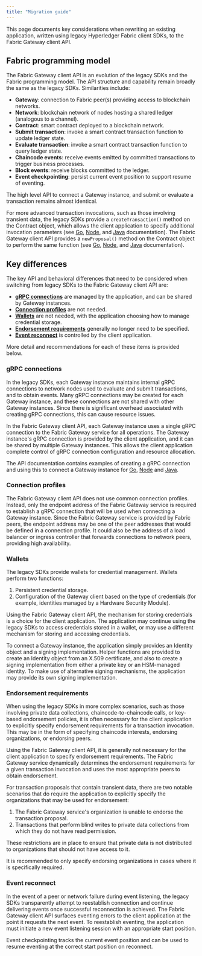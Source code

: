 ```yaml
---
title: "Migration guide"
---
```


This page documents key considerations when rewriting an existing application, written using legacy Hyperledger Fabric client SDKs, to the Fabric Gateway client API.

## Fabric programming model

The Fabric Gateway client API is an evolution of the legacy SDKs and the Fabric programming model. The API structure and capability remain broadly the same as the legacy SDKs. Similarities include:

- **Gateway**: connection to Fabric peer(s) providing access to blockchain networks.
- **Network**: blockchain network of nodes hosting a shared ledger (analogous to a channel).
- **Contract**: smart contract deployed to a blockchain network.
- **Submit transaction**: invoke a smart contract transaction function to update ledger state.
- **Evaluate transaction**: invoke a smart contract transaction function to query ledger state.
- **Chaincode events**: receive events emitted by committed transactions to trigger business processes.
- **Block events**: receive blocks committed to the ledger.
- **Event checkpointing**: persist current event position to support resume of eventing.

The high level API to connect a Gateway instance, and submit or evaluate a transaction remains almost identical.

For more advanced transaction invocations, such as those involving transient data, the legacy SDKs provide a `createTransaction()` method on the Contract object, which allows the client application to specify additional invocation parameters (see [Go](https://pkg.go.dev/github.com/hyperledger/fabric-sdk-go/pkg/gateway?utm_source=godoc#Contract.CreateTransaction), [Node](https://hyperledger.github.io/fabric-sdk-node/release-2.2/module-fabric-network.Contract.html#createTransaction), and [Java](https://hyperledger.github.io/fabric-gateway-java/release-2.2/org/hyperledger/fabric/gateway/Contract.html#createTransaction(java.lang.String)) documentation). The Fabric Gateway client API provides a `newProposal()` method on the Contract object to perform the same function (see [Go](https://pkg.go.dev/github.com/hyperledger/fabric-gateway/pkg/client#Contract.NewProposal), [Node](https://hyperledger.github.io/fabric-gateway/main/api/node/interfaces/Contract.html#newProposal), and [Java](https://hyperledger.github.io/fabric-gateway/main/api/java/org/hyperledger/fabric/client/Contract.html#newProposal(java.lang.String)) documentation).

## Key differences

The key API and behavioral differences that need to be considered when switching from legacy SDKs to the Fabric Gateway client API are:

- **[gRPC connections](#grpc-connections)** are managed by the application, and can be shared by Gateway instances.
- **[Connection profiles](#connection-profiles)** are not needed.
- **[Wallets](#wallets)** are not needed, with the application choosing how to manage credential storage.
- **[Endorsement requirements](#endorsement-requirements)** generally no longer need to be specified.
- **[Event reconnect](#event-reconnect)** is controlled by the client application.

More detail and recommendations for each of these items is provided below.

### gRPC connections

In the legacy SDKs, each Gateway instance maintains internal gRPC connections to network nodes used to evaluate and submit transactions, and to obtain events. Many gRPC connections may be created for each Gateway instance, and these connections are not shared with other Gateway instances. Since there is significant overhead associated with creating gRPC connections, this can cause resource issues.

In the Fabric Gateway client API, each Gateway instance uses a single gRPC connection to the Fabric Gateway service for all operations. The Gateway instance's gRPC connection is provided by the client application, and it can be shared by multiple Gateway instances. This allows the client application complete control of gRPC connection configuration and resource allocation.

The API documentation contains examples of creating a gRPC connection and using this to connect a Gateway instance for [Go](https://pkg.go.dev/github.com/hyperledger/fabric-gateway/pkg/client#example-package), [Node](https://hyperledger.github.io/fabric-gateway/main/api/node/#example) and [Java](https://hyperledger.github.io/fabric-gateway/main/api/java/).

### Connection profiles

The Fabric Gateway client API does not use common connection profiles. Instead, only the endpoint address of the Fabric Gateway service is required to establish a gRPC connection that will be used when connecting a Gateway instance. Since the Fabric Gateway service is provided by Fabric peers, the endpoint address may be one of the peer addresses that would be defined in a connection profile. It could also be the address of a load balancer or ingress controller that forwards connections to network peers, providing high availability.

### Wallets

The legacy SDKs provide wallets for credential management. Wallets perform two functions:

1. Persistent credential storage.
1. Configuration of the Gateway client based on the type of credentials (for example, identities managed by a Hardware Security Module).

Using the Fabric Gateway client API, the mechanism for storing credentials is a choice for the client application. The application may continue using the legacy SDKs to access credentials stored in a wallet, or may use a different mechanism for storing and accessing credentials.

To connect a Gateway instance, the application simply provides an Identity object and a signing implementation. Helper functions are provided to create an Identity object from an X.509 certificate, and also to create a signing implementation from either a private key or an HSM-managed identity. To make use of alternative signing mechanisms, the application may provide its own signing implementation.

### Endorsement requirements

When using the legacy SDKs in more complex scenarios, such as those involving private data collections, chaincode-to-chaincode calls, or key-based endorsement policies, it is often necessary for the client application to explicitly specify endorsement requirements for a transaction invocation. This may be in the form of specifying chaincode interests, endorsing organizations, or endorsing peers.

Using the Fabric Gateway client API, it is generally not necessary for the client application to specify endorsement requirements. The Fabric Gateway service dynamically determines the endorsement requirements for a given transaction invocation and uses the most appropriate peers to obtain endorsement.

For transaction proposals that contain transient data, there are two notable scenarios that do require the application to explicitly specify the organizations that may be used for endorsement:

1. The Fabric Gateway service's organization is unable to endorse the transaction proposal.
1. Transactions that perform blind writes to private data collections from which they do not have read permission.

These restrictions are in place to ensure that private data is not distributed to organizations that should not have access to it.

It is recommended to only specify endorsing organizations in cases where it is specifically required.

### Event reconnect

In the event of a peer or network failure during event listening, the legacy SDKs transparently attempt to reestablish connection and continue delivering events once successful reconnection is achieved. The Fabric Gateway client API surfaces eventing errors to the client application at the point it requests the next event. To reestablish eventing, the application must initiate a new event listening session with an appropriate start position.

Event checkpointing tracks the current event position and can be used to resume eventing at the correct start position on reconnect.
